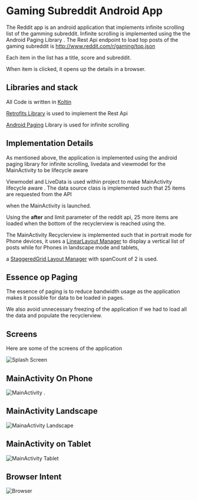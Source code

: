 



# Gaming Subreddit Android App

The Reddit app is an android application that implements infinite scrolling list of the gamming subreddit.
Infinite scrolling is implemented using the the Android Paging Library .
The Rest Api endpoint to load top posts of the gaming subreddit is http://www.reddit.com/r/gaming/top.json

Each item in the list has a title, score and subreddit.

When item is clicked, it opens up the details in a browser.

## Libraries and stack


All Code is written in [Koltin](https://kotlinlang.org)

[Retrofits Library](https://square.github.io/retrofit/) is used to implement the Rest Api

[Android Paging](https://developer.android.com/topic/libraries/architecture/paging) Library is used for infinite scrolling

## Implementation Details

As mentioned above, the application is implemented using the android paging library for infinite scrolling, livedata and viewmodel for the MainActivity to be lifecycle aware

Viewmodel and LiveData is used within project to make MainActivity lifecycle aware . The data source class is implemented such that 25 items are requested from the API

 when the MainActivity is launched.

Using the **after** and limit  parameter of the reddit api, 25 more items are loaded when the bottom of the recyclerview is reached using the.

The MainActivity Recyclerview is implemented such that in portrait mode for Phone devices, it uses a [LinearLayout Manager](https://developer.android.com/reference/android/support/v7/widget/LinearLayoutManager) to display a vertical list of posts while for Phones in landscape mode and tablets,

a [StaggeredGrid Layout Manager](https://developer.android.com/reference/android/support/v7/widget/StaggeredGridLayoutManager) with spanCount of 2 is used.



## Essence op Paging

The essence of paging is to reduce bandwidth usage as the application makes it possible for data to be loaded in pages.

We also avoid unnecessary freezing of the application if we had to load all the data and populate the recyclerview.







## Screens

Here are some of the screens of the application

![Splash Screen](./images/splash.png)





##  MainActivity On Phone









![MainActivity](./images/portrait.png)
.


## MainActivity Landscape

![MainaActivity Landscape](./images/landscape.png)





## MainActivity on Tablet

![MainActivity Tablet](./images/tablet.png)





## Browser Intent





![Browser](./images/browser.png)